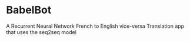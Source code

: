 # BabelBot
A Recurrent Neural Network French to English vice-versa Translation app that uses the seq2seq model
